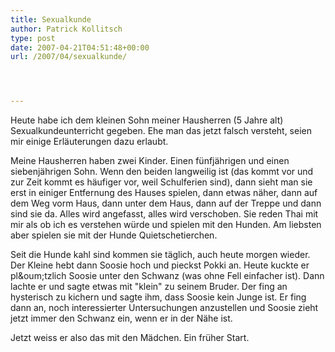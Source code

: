 ```yaml
---
title: Sexualkunde
author: Patrick Kollitsch
type: post
date: 2007-04-21T04:51:48+00:00
url: /2007/04/sexualkunde/




---
```

Heute habe ich dem kleinen Sohn meiner Hausherren (5 Jahre alt) Sexualkundeunterricht gegeben. Ehe man das jetzt falsch versteht, seien mir einige Erläuterungen dazu erlaubt.

Meine Hausherren haben zwei Kinder. Einen fünfjährigen und einen siebenjährigen Sohn. Wenn den beiden langweilig ist (das kommt vor und zur Zeit kommt es häufiger vor, weil Schulferien sind), dann sieht man sie erst in einiger Entfernung des Hauses spielen, dann etwas näher, dann auf dem Weg vorm Haus, dann unter dem Haus, dann auf der Treppe und dann sind sie da. Alles wird angefasst, alles wird verschoben. Sie reden Thai mit mir als ob ich es verstehen würde und spielen mit den Hunden. Am liebsten aber spielen sie mit der Hunde Quietschetierchen.

Seit die Hunde kahl sind kommen sie täglich, auch heute morgen wieder. Der Kleine hebt dann Soosie hoch und pieckst Pokki an. Heute kuckte er pl&oum;tzlich Soosie unter den Schwanz (was ohne Fell einfacher ist). Dann lachte er und sagte etwas mit "klein" zu seinem Bruder. Der fing an hysterisch zu kichern und sagte ihm, dass Soosie kein Junge ist. Er fing dann an, noch interessierter Untersuchungen anzustellen und Soosie zieht jetzt immer den Schwanz ein, wenn er in der Nähe ist.

Jetzt weiss er also das mit den Mädchen. Ein früher Start.
